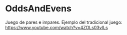 # OddsAndEvens
Juego de pares e impares.
Ejemplo del tradicional juego: https://www.youtube.com/watch?v=4ZOLs03vILs
